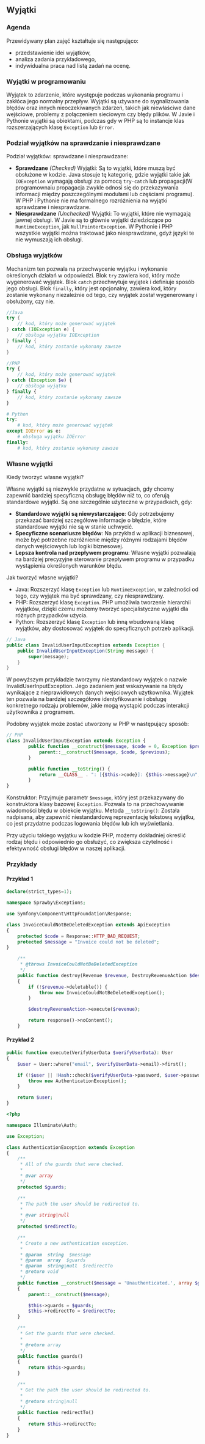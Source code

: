 ## Wyjątki

### Agenda
Przewidywany plan zajęć kształtuje się następująco:
* przedstawienie idei wyjątków,
* analiza zadania przykładowego,
* indywidualna praca nad listą zadań na ocenę.

### Wyjątki w programowaniu 

Wyjątek to zdarzenie, które występuje podczas wykonania programu i zakłóca jego normalny przepływ. Wyjątki są używane do sygnalizowania błędów oraz innych nieoczekiwanych zdarzeń, takich jak niewłaściwe dane wejściowe, problemy z połączeniem sieciowym czy błędy plików. W Javie i Pythonie wyjątki są obiektami, podczas gdy w PHP są to instancje klas rozszerzających klasę `Exception` lub `Error`.

### Podział wyjątków na sprawdzanie i niesprawdzane

Podział wyjątków: sprawdzane i niesprawdzane:

* **Sprawdzane** _(Checked)_ Wyjątki: Są to wyjątki, które muszą być obsłużone w kodzie. Java stosuje tę kategorię, gdzie wyjątki takie jak `IOException` wymagają obsługi za pomocą `try-catch` lub propagacji(W programownaiu propagacja zwykle odnosi się do przekazywania informacji między poszczególnymi modułami lub częściami programu). W PHP i Pythonie nie ma formalnego rozróżnienia na wyjątki sprawdzane i niesprawdzane.
* **Niesprawdzane** _(Unchecked)_ Wyjątki: To wyjątki, które nie wymagają jawnej obsługi. W Javie są to głównie wyjątki dziedziczące po `RuntimeException`, jak `NullPointerException`. W Pythonie i PHP wszystkie wyjątki można traktować jako niesprawdzane, gdyż języki te nie wymuszają ich obsługi.

### Obsługa wyjątków 

Mechanizm ten pozwala na przechwycenie wyjątku i wykonanie określonych działań w odpowiedzi. Blok `try` zawiera kod, który może wygenerować wyjątek. Blok `catch` przechwytuje wyjątek i definiuje sposób jego obsługi. Blok `finally`, który jest opcjonalny, zawiera kod, który zostanie wykonany niezależnie od tego, czy wyjątek został wygenerowany i obsłużony, czy nie.

```java
//Java
try {
    // kod, który może generować wyjątek
} catch (IOException e) {
    // obsługa wyjątku IOException
} finally {
    // kod, który zostanie wykonany zawsze
}
```

```php
//PHP
try {
    // kod, który może generować wyjątek
} catch (Exception $e) {
    // obsługa wyjątku
} finally {
    // kod, który zostanie wykonany zawsze
}
```

```python
# Python
try:
    # kod, który może generować wyjątek
except IOError as e:
    # obsługa wyjątku IOError
finally:
    # kod, który zostanie wykonany zawsze
```

### Własne wyjątki
Kiedy tworzyć własne wyjątki?

Własne wyjątki są niezwykle przydatne w sytuacjach, gdy chcemy zapewnić bardziej specyficzną obsługę błędów niż to, co oferują standardowe wyjątki. Są one szczególnie użyteczne w przypadkach, gdy:

* **Standardowe wyjątki są niewystarczające**: Gdy potrzebujemy przekazać bardziej szczegółowe informacje o błędzie, które standardowe wyjątki nie są w stanie uchwycić.
* **Specyficzne scenariusze błędów**: Na przykład w aplikacji biznesowej, może być potrzebne rozróżnienie między różnymi rodzajami błędów danych wejściowych lub logiki biznesowej.
* **Lepsza kontrola nad przepływem programu**: Własne wyjątki pozwalają na bardziej precyzyjne sterowanie przepływem programu w przypadku wystąpienia określonych warunków błędu.

Jak tworzyć własne wyjątki?

* Java: Rozszerzyć klasę `Exception` lub `RuntimeException`, w zależności od tego, czy wyjątek ma być sprawdzany, czy niesprawdzany.
* PHP: Rozszerzyć klasę `Exception`. PHP umożliwia tworzenie hierarchii wyjątków, dzięki czemu możemy tworzyć specjalistyczne wyjątki dla różnych przypadków użycia.
* Python: Rozszerzyć klasę `Exception` lub inną wbudowaną klasę wyjątków, aby dostosować wyjątek do specyficznych potrzeb aplikacji.

```java 
// Java
public class InvalidUserInputException extends Exception {
    public InvalidUserInputException(String message) {
        super(message);
    }
}
```

W powyższym przykładzie tworzymy niestandardowy wyjątek o nazwie InvalidUserInputException. Jego zadaniem jest wskazywanie na błędy wynikające z nieprawidłowych danych wejściowych użytkownika. Wyjątek ten pozwala na bardziej szczegółowe identyfikowanie i obsługę konkretnego rodzaju problemów, jakie mogą wystąpić podczas interakcji użytkownika z programem.

Podobny wyjątek może zostać utworzony w PHP w następujący sposób:

```php
// PHP
class InvalidUserInputException extends Exception {
        public function __construct($message, $code = 0, Exception $previous = null) {
            parent::__construct($message, $code, $previous);
        }

        public function __toString() {
            return __CLASS__ . ": [{$this->code}]: {$this->message}\n";
        }
}
```
Konstruktor: Przyjmuje parametr `$message`, który jest przekazywany do konstruktora klasy bazowej `Exception`. Pozwala to na przechowywanie wiadomości błędu w obiekcie wyjątku. Metoda `__toString()`: Została nadpisana, aby zapewnić niestandardową reprezentację tekstową wyjątku, co jest przydatne podczas logowania błędów lub ich wyświetlania.

Przy użyciu takiego wyjątku w kodzie PHP, możemy dokładniej określić rodzaj błędu i odpowiednio go obsłużyć, co zwiększa czytelność i efektywność obsługi błędów w naszej aplikacji.


### Przykłady

#### Przykład 1

```php
declare(strict_types=1);

namespace Sprawby\Exceptions;

use Symfony\Component\HttpFoundation\Response;

class InvoiceCouldNotBeDeletedException extends ApiException
{
    protected $code = Response::HTTP_BAD_REQUEST;
    protected $message = "Invoice could not be deleted";
}
```

```php
    /**
     * @throws InvoiceCouldNotBeDeletedException
     */
    public function destroy(Revenue $revenue, DestroyRevenueAction $destroyRevenueAction): Response
    {
        if (!$revenue->deletable()) {
            throw new InvoiceCouldNotBeDeletedException();
        }

        $destroyRevenueAction->execute($revenue);

        return response()->noContent();
    }
```

#### Przykład 2

```php
public function execute(VerifyUserData $verifyUserData): User
{
    $user = User::where("email", $verifyUserData->email)->first();

    if (!$user || !Hash::check($verifyUserData->password, $user->password)) {
        throw new AuthenticationException();
    }

    return $user;
}
```

```php
<?php

namespace Illuminate\Auth;

use Exception;

class AuthenticationException extends Exception
{
    /**
     * All of the guards that were checked.
     *
     * @var array
     */
    protected $guards;

    /**
     * The path the user should be redirected to.
     *
     * @var string|null
     */
    protected $redirectTo;

    /**
     * Create a new authentication exception.
     *
     * @param  string  $message
     * @param  array  $guards
     * @param  string|null  $redirectTo
     * @return void
     */
    public function __construct($message = 'Unauthenticated.', array $guards = [], $redirectTo = null)
    {
        parent::__construct($message);

        $this->guards = $guards;
        $this->redirectTo = $redirectTo;
    }

    /**
     * Get the guards that were checked.
     *
     * @return array
     */
    public function guards()
    {
        return $this->guards;
    }

    /**
     * Get the path the user should be redirected to.
     *
     * @return string|null
     */
    public function redirectTo()
    {
        return $this->redirectTo;
    }
}
```